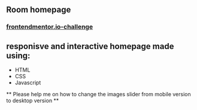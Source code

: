 ## Room homepage 
### [frontendmentor.io-challenge](https://www.frontendmentor.io/challenges/room-homepage-BtdBY_ENq/hub)

## responisve and interactive homepage made using:
* HTML
* CSS 
* Javascript

** Please help me on how to change the images slider from mobile version to desktop version **